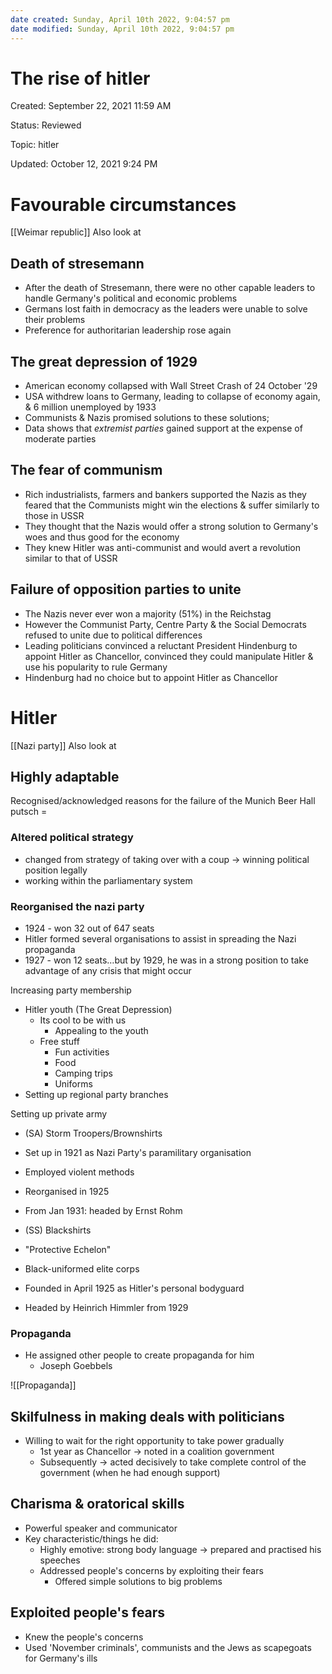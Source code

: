 ```yaml
---
date created: Sunday, April 10th 2022, 9:04:57 pm
date modified: Sunday, April 10th 2022, 9:04:57 pm
---
```


# The rise of hitler

Created: September 22, 2021 11:59 AM

Status: Reviewed

Topic: hitler

Updated: October 12, 2021 9:24 PM

# Favourable circumstances

[[Weimar republic]] Also look at

## Death of stresemann

- After the death of Stresemann, there were no other capable leaders to handle Germany's political and economic problems
- Germans lost faith in democracy as the leaders were unable to solve their problems
- Preference for authoritarian leadership rose again

## The great depression of 1929

- American economy collapsed with Wall Street Crash of 24 October '29
- USA withdrew loans to Germany, leading to collapse of economy again, & 6 million unemployed by 1933
- Communists & Nazis promised solutions to these solutions;
- Data shows that *extremist parties* gained support at the expense of moderate parties

## The fear of communism

- Rich industrialists, farmers and bankers supported the Nazis as they feared that the Communists might win the elections & suffer similarly to those in USSR
- They thought that the Nazis would offer a strong solution to Germany's woes and thus good for the economy
- They knew Hitler was anti-communist and would avert a revolution similar to that of USSR

## Failure of opposition parties to unite

- The Nazis never ever won a majority (51%) in the Reichstag
- However the Communist Party, Centre Party & the Social Democrats refused to unite due to political differences
- Leading politicians convinced a reluctant President Hindenburg to appoint Hitler as Chancellor, convinced they could manipulate Hitler & use his popularity to rule Germany
- Hindenburg had no choice but to appoint Hitler as Chancellor

# Hitler

[[Nazi party]] Also look at

## Highly adaptable

Recognised/acknowledged reasons for the failure of the Munich Beer Hall putsch =

### Altered political strategy

- changed from strategy of taking over with a coup → winning political position legally
- working within the parliamentary system

### Reorganised the nazi party

- 1924 - won 32 out of 647 seats
- Hitler formed several organisations to assist in spreading the Nazi propaganda
- 1927 - won 12 seats…but by 1929, he was in a strong position to take advantage of any crisis that might occur

Increasing party membership

- Hitler youth (The Great Depression)
    - Its cool to be with us
        - Appealing to the youth
    - Free stuff
        - Fun activities
        - Food
        - Camping trips
        - Uniforms
- Setting up regional party branches

Setting up private army

- (SA) Storm Troopers/Brownshirts
- Set up in 1921 as Nazi Party's paramilitary organisation
- Employed violent methods
- Reorganised in 1925
- From Jan 1931: headed by Ernst Rohm

- (SS) Blackshirts
- "Protective Echelon"
- Black-uniformed elite corps
- Founded in April 1925 as Hitler's personal bodyguard
- Headed by Heinrich Himmler from 1929

### Propaganda

- He assigned other people to create propaganda for him
    - Joseph Goebbels

![[Propaganda]]

## Skilfulness in making deals with politicians

- Willing to wait for the right opportunity to take power gradually
    - 1st year as Chancellor → noted in a coalition government
    - Subsequently → acted decisively to take complete control of the government (when he had enough support)

## Charisma & oratorical skills

- Powerful speaker and communicator
- Key characteristic/things he did:
    - Highly emotive: strong body language → prepared and practised his speeches
    - Addressed people's concerns by exploiting their fears
        - Offered simple solutions to big problems

## Exploited people's fears

- Knew the people's concerns
- Used 'November criminals', communists and the Jews as scapegoats for Germany's ills